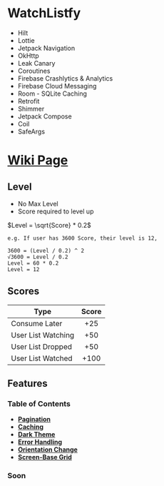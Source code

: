 # WatchListfy

<ul>
  <li> Hilt
  <li> Lottie
  <li> Jetpack Navigation
  <li> OkHttp
  <li> Leak Canary
  <li> Coroutines
  <li> Firebase Crashlytics & Analytics
  <li> Firebase Cloud Messaging
  <li> Room - SQLite Caching
  <li> Retrofit
  <li> Shimmer
  <li> Jetpack Compose
  <li> Coil
  <li> SafeArgs
</ul>

# [Wiki Page](https://github.com/MrNtlu/Project-Consumer)

## Level

- No Max Level
- Score required to level up

$Level = \sqrt{Score} * 0.2$

```
e.g. If user has 3600 Score, their level is 12,

3600 = (Level / 0.2) ^ 2
√3600 = Level / 0.2
Level = 60 * 0.2
Level = 12
```

## Scores

| Type   |      Score      |
|----------|:-------------:|
| Consume Later |  +25 |
| User List Watching |    +50   |
| User List Dropped | +50 |
| User List Watched | +100 |

## Features
### Table of Contents
* **[Pagination](#pagination)**
* **[Caching](#caching)**
* **[Dark Theme](#dark-theme)**
* **[Error Handling](#error-handling)**
* **[Orientation Change](#orientation-change)**
* **[Screen-Base Grid](#screen-based-grid)**

### Soon

&nbsp;
&nbsp;
&nbsp;